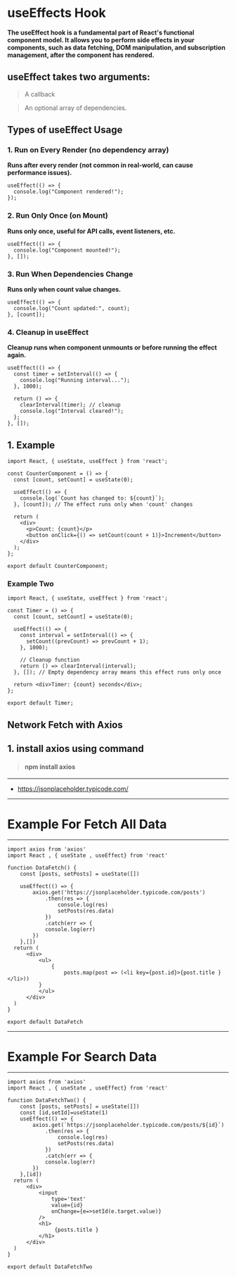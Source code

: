 
# useEffects Hook

**The useEffect hook is a fundamental part of React's functional component model. It allows you to perform side effects in your components, such as data fetching, DOM manipulation, and subscription management, after the component has rendered.**

## useEffect takes two arguments: 

> A callback 

> An optional array of dependencies.

## Types of useEffect Usage

### 1. Run on Every Render (no dependency array)

**Runs after every render (not common in real-world, can cause performance issues).**

```
useEffect(() => {
  console.log("Component rendered!");
});

```

### 2. Run Only Once (on Mount)

**Runs only once, useful for API calls, event listeners, etc.**

```
useEffect(() => {
  console.log("Component mounted!");
}, []);

```

### 3. Run When Dependencies Change

**Runs only when count value changes.**

```
useEffect(() => {
  console.log("Count updated:", count);
}, [count]);

```
### 4. Cleanup in useEffect

**Cleanup runs when component unmounts or before running the effect again.**

```
useEffect(() => {
  const timer = setInterval(() => {
    console.log("Running interval...");
  }, 1000);

  return () => {
    clearInterval(timer); // cleanup
    console.log("Interval cleared!");
  };
}, []);
```

## 1. Example 

```
import React, { useState, useEffect } from 'react';

const CounterComponent = () => {
  const [count, setCount] = useState(0);

  useEffect(() => {
    console.log(`Count has changed to: ${count}`);
  }, [count]); // The effect runs only when 'count' changes

  return (
    <div>
      <p>Count: {count}</p>
      <button onClick={() => setCount(count + 1)}>Increment</button>
    </div>
  );
};

export default CounterComponent;
```

### Example Two

```
import React, { useState, useEffect } from 'react';

const Timer = () => {
  const [count, setCount] = useState(0);

  useEffect(() => {
    const interval = setInterval(() => {
      setCount((prevCount) => prevCount + 1);
    }, 1000);

    // Cleanup function
    return () => clearInterval(interval);
  }, []); // Empty dependency array means this effect runs only once

  return <div>Timer: {count} seconds</div>;
};

export default Timer;

```

## Network Fetch with Axios

## 1. install axios using command


> #### npm install axios


<hr>

- https://jsonplaceholder.typicode.com/

<hr>

# Example For Fetch All Data

<hr>

```
import axios from 'axios'
import React , { useState , useEffect} from 'react'

function DataFetch() {
    const [posts, setPosts] = useState([])
    
    useEffect(() => {
        axios.get('https://jsonplaceholder.typicode.com/posts')
            .then(res => {
                console.log(res)
                setPosts(res.data)
            })
            .catch(err => {
            console.log(err)
        })
    },[])
  return (
      <div>
          <ul>
              {
                  posts.map(post => (<li key={post.id}>{post.title }</li>))   
          }
          </ul>
      </div>
  )
}

export default DataFetch

```

<hr>

# Example For Search Data

<hr>

```
import axios from 'axios'
import React , { useState , useEffect} from 'react'

function DataFetchTwo() {
    const [posts, setPosts] = useState([])
    const [id,setId]=useState(1)
    useEffect(() => {
        axios.get(`https://jsonplaceholder.typicode.com/posts/${id}`)
            .then(res => {
                console.log(res)
                setPosts(res.data)
            })
            .catch(err => {
            console.log(err)
        })
    },[id])
  return (
      <div>
          <input
              type='text'
              value={id}
              onChange={e=>setId(e.target.value)}
          />
          <h1>
               {posts.title }   
          </h1>
      </div>
  )
}

export default DataFetchTwo
```
